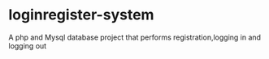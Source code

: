 # loginregister-system
A php and Mysql database project that performs registration,logging in and logging out
